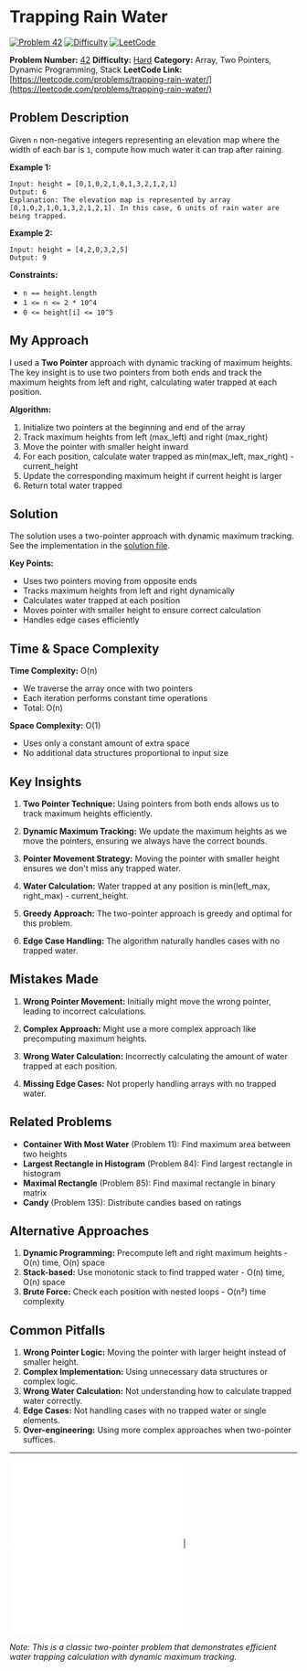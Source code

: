 # Trapping Rain Water

[![Problem 42](https://img.shields.io/badge/Problem-42-blue?style=for-the-badge&logo=leetcode)](https://leetcode.com/problems/trapping-rain-water/)
[![Difficulty](https://img.shields.io/badge/Difficulty-Hard-red?style=for-the-badge)](https://leetcode.com/problemset/?difficulty=HARD)
[![LeetCode](https://img.shields.io/badge/LeetCode-View%20Problem-orange?style=for-the-badge&logo=leetcode)](https://leetcode.com/problems/trapping-rain-water/)

**Problem Number:** [42](https://leetcode.com/problems/trapping-rain-water/)
**Difficulty:** [Hard](https://leetcode.com/problemset/?difficulty=HARD)
**Category:** Array, Two Pointers, Dynamic Programming, Stack
**LeetCode Link:** [https://leetcode.com/problems/trapping-rain-water/](https://leetcode.com/problems/trapping-rain-water/)

## Problem Description

Given `n` non-negative integers representing an elevation map where the width of each bar is `1`, compute how much water it can trap after raining.

**Example 1:**
```
Input: height = [0,1,0,2,1,0,1,3,2,1,2,1]
Output: 6
Explanation: The elevation map is represented by array [0,1,0,2,1,0,1,3,2,1,2,1]. In this case, 6 units of rain water are being trapped.
```

**Example 2:**
```
Input: height = [4,2,0,3,2,5]
Output: 9
```

**Constraints:**
- `n == height.length`
- `1 <= n <= 2 * 10^4`
- `0 <= height[i] <= 10^5`

## My Approach

I used a **Two Pointer** approach with dynamic tracking of maximum heights. The key insight is to use two pointers from both ends and track the maximum heights from left and right, calculating water trapped at each position.

**Algorithm:**
1. Initialize two pointers at the beginning and end of the array
2. Track maximum heights from left (max_left) and right (max_right)
3. Move the pointer with smaller height inward
4. For each position, calculate water trapped as min(max_left, max_right) - current_height
5. Update the corresponding maximum height if current height is larger
6. Return total water trapped

## Solution

The solution uses a two-pointer approach with dynamic maximum tracking. See the implementation in the [solution file](../exercises/42.trapping-rain-water.py).

**Key Points:**
- Uses two pointers moving from opposite ends
- Tracks maximum heights from left and right dynamically
- Calculates water trapped at each position
- Moves pointer with smaller height to ensure correct calculation
- Handles edge cases efficiently

## Time & Space Complexity

**Time Complexity:** O(n)
- We traverse the array once with two pointers
- Each iteration performs constant time operations
- Total: O(n)

**Space Complexity:** O(1)
- Uses only a constant amount of extra space
- No additional data structures proportional to input size

## Key Insights

1. **Two Pointer Technique:** Using pointers from both ends allows us to track maximum heights efficiently.

2. **Dynamic Maximum Tracking:** We update the maximum heights as we move the pointers, ensuring we always have the correct bounds.

3. **Pointer Movement Strategy:** Moving the pointer with smaller height ensures we don't miss any trapped water.

4. **Water Calculation:** Water trapped at any position is min(left_max, right_max) - current_height.

5. **Greedy Approach:** The two-pointer approach is greedy and optimal for this problem.

6. **Edge Case Handling:** The algorithm naturally handles cases with no trapped water.

## Mistakes Made

1. **Wrong Pointer Movement:** Initially might move the wrong pointer, leading to incorrect calculations.

2. **Complex Approach:** Might use a more complex approach like precomputing maximum heights.

3. **Wrong Water Calculation:** Incorrectly calculating the amount of water trapped at each position.

4. **Missing Edge Cases:** Not properly handling arrays with no trapped water.

## Related Problems

- **Container With Most Water** (Problem 11): Find maximum area between two heights
- **Largest Rectangle in Histogram** (Problem 84): Find largest rectangle in histogram
- **Maximal Rectangle** (Problem 85): Find maximal rectangle in binary matrix
- **Candy** (Problem 135): Distribute candies based on ratings

## Alternative Approaches

1. **Dynamic Programming:** Precompute left and right maximum heights - O(n) time, O(n) space
2. **Stack-based:** Use monotonic stack to find trapped water - O(n) time, O(n) space
3. **Brute Force:** Check each position with nested loops - O(n²) time complexity

## Common Pitfalls

1. **Wrong Pointer Logic:** Moving the pointer with larger height instead of smaller height.
2. **Complex Implementation:** Using unnecessary data structures or complex logic.
3. **Wrong Water Calculation:** Not understanding how to calculate trapped water correctly.
4. **Edge Cases:** Not handling cases with no trapped water or single elements.
5. **Over-engineering:** Using more complex approaches when two-pointer suffices.

---

[![Back to Index](../../README.md#-problem-index)](../../README.md#-problem-index) | [![View Solution](../exercises/42.trapping-rain-water.py)](../exercises/42.trapping-rain-water.py)

*Note: This is a classic two-pointer problem that demonstrates efficient water trapping calculation with dynamic maximum tracking.*
